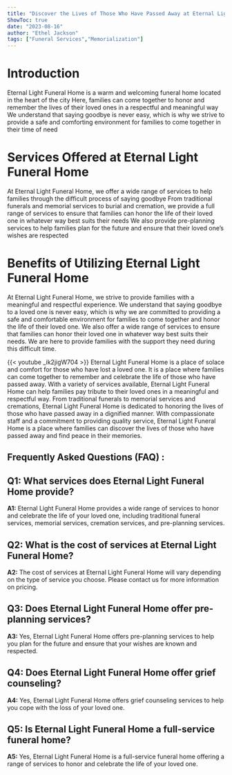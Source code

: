 ```yaml
---
title: "Discover the Lives of Those Who Have Passed Away at Eternal Light Funeral Home!"
ShowToc: true 
date: "2023-08-16"
author: "Ethel Jackson" 
tags: ["Funeral Services","Memorialization"]
---
```

# Introduction 
Eternal Light Funeral Home is a warm and welcoming funeral home located in the heart of the city Here, families can come together to honor and remember the lives of their loved ones in a respectful and meaningful way We understand that saying goodbye is never easy, which is why we strive to provide a safe and comforting environment for families to come together in their time of need

# Services Offered at Eternal Light Funeral Home
At Eternal Light Funeral Home, we offer a wide range of services to help families through the difficult process of saying goodbye From traditional funerals and memorial services to burial and cremation, we provide a full range of services to ensure that families can honor the life of their loved one in whatever way best suits their needs We also provide pre-planning services to help families plan for the future and ensure that their loved one’s wishes are respected 

# Benefits of Utilizing Eternal Light Funeral Home 
At Eternal Light Funeral Home, we strive to provide families with a meaningful and respectful experience. We understand that saying goodbye to a loved one is never easy, which is why we are committed to providing a safe and comfortable environment for families to come together and honor the life of their loved one. We also offer a wide range of services to ensure that families can honor their loved one in whatever way best suits their needs. We are here to provide families with the support they need during this difficult time.

{{< youtube _ik2jigW704 >}} 
Eternal Light Funeral Home is a place of solace and comfort for those who have lost a loved one. It is a place where families can come together to remember and celebrate the life of those who have passed away. With a variety of services available, Eternal Light Funeral Home can help families pay tribute to their loved ones in a meaningful and respectful way. From traditional funerals to memorial services and cremations, Eternal Light Funeral Home is dedicated to honoring the lives of those who have passed away in a dignified manner. With compassionate staff and a commitment to providing quality service, Eternal Light Funeral Home is a place where families can discover the lives of those who have passed away and find peace in their memories.

## Frequently Asked Questions (FAQ) :
## Q1: What services does Eternal Light Funeral Home provide?

**A1:** Eternal Light Funeral Home provides a wide range of services to honor and celebrate the life of your loved one, including traditional funeral services, memorial services, cremation services, and pre-planning services. 

## Q2: What is the cost of services at Eternal Light Funeral Home?

**A2:** The cost of services at Eternal Light Funeral Home will vary depending on the type of service you choose. Please contact us for more information on pricing.

## Q3: Does Eternal Light Funeral Home offer pre-planning services?

**A3:** Yes, Eternal Light Funeral Home offers pre-planning services to help you plan for the future and ensure that your wishes are known and respected.

## Q4: Does Eternal Light Funeral Home offer grief counseling?

**A4:** Yes, Eternal Light Funeral Home offers grief counseling services to help you cope with the loss of your loved one. 

## Q5: Is Eternal Light Funeral Home a full-service funeral home?

**A5:** Yes, Eternal Light Funeral Home is a full-service funeral home offering a range of services to honor and celebrate the life of your loved one.



